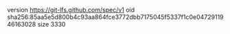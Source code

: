 version https://git-lfs.github.com/spec/v1
oid sha256:85aa5e5d800b4c93aa864fce3772dbb7175045f5337f1c0e0472911946163028
size 3330
